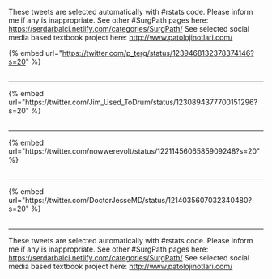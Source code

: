 

These tweets are selected automatically with #rstats code. Please inform me if any is inappropriate.
See other #SurgPath pages here: https://serdarbalci.netlify.com/categories/SurgPath/ 
See selected social media based textbook project here: http://www.patolojinotlari.com/

{% embed url="https://twitter.com/p_terg/status/1239468132378374146?s=20" %}<br>
<br>
<hr>
{% embed url="https://twitter.com/Jim_Used_ToDrum/status/1230894377700151296?s=20" %}<br>
<br>
<hr>
{% embed url="https://twitter.com/nowwerevolt/status/1221145606585909248?s=20" %}<br>
<br>
<hr>
{% embed url="https://twitter.com/DoctorJesseMD/status/1214035607032340480?s=20" %}<br>
<br>
<hr>


These tweets are selected automatically with #rstats code. Please inform me if any is inappropriate.
See other #SurgPath pages here: https://serdarbalci.netlify.com/categories/SurgPath/ 
See selected social media based textbook project here: http://www.patolojinotlari.com/

